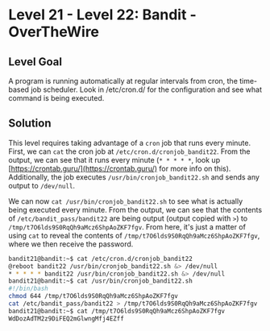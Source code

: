 # Level 21 - Level 22: Bandit - OverTheWire

## Level Goal

A program is running automatically at regular intervals from cron, the time-based job scheduler. Look in /etc/cron.d/ for the configuration and see what command is being executed.

## Solution
This level requires taking advantage of a `cron` job that runs every minute. First, we can `cat` the cron job at `/etc/cron.d/cronjob_bandit22`. From the output, we can see that it runs every minute (`* * * * *`, look up [https://crontab.guru/](https://crontab.guru/) for more info on this). Additionally, the job executes `/usr/bin/cronjob_bandit22.sh` and sends any output to `/dev/null`. 

We can now `cat /usr/bin/cronjob_bandit22.sh` to see what is actually being executed every minute. From the output, we can see that the contents of `/etc/bandit_pass/bandit22` are being output (output copied with `>`) to `/tmp/t7O6lds9S0RqQh9aMcz6ShpAoZKF7fgv`. From here, it's just a matter of using `cat` to reveal the contents of `/tmp/t7O6lds9S0RqQh9aMcz6ShpAoZKF7fgv`, where we then receive the password.

```bash
bandit21@bandit:~$ cat /etc/cron.d/cronjob_bandit22
@reboot bandit22 /usr/bin/cronjob_bandit22.sh &> /dev/null
* * * * * bandit22 /usr/bin/cronjob_bandit22.sh &> /dev/null
bandit21@bandit:~$ cat /usr/bin/cronjob_bandit22.sh 
#!/bin/bash
chmod 644 /tmp/t7O6lds9S0RqQh9aMcz6ShpAoZKF7fgv
cat /etc/bandit_pass/bandit22 > /tmp/t7O6lds9S0RqQh9aMcz6ShpAoZKF7fgv
bandit21@bandit:~$ cat /tmp/t7O6lds9S0RqQh9aMcz6ShpAoZKF7fgv
WdDozAdTM2z9DiFEQ2mGlwngMfj4EZff
```
